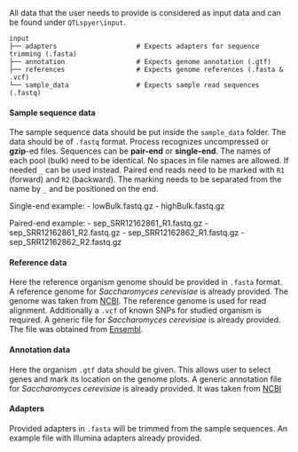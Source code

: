 All data that the user needs to provide is considered as input data and can be found under `QTLspyer\input`.

    input
    ├── adapters                    # Expects adapters for sequence trimming (.fasta)
    ├── annotation                  # Expects genome annotation (.gtf)
    ├── references                  # Expects genome references (.fasta & .vcf)
    └── sample_data                 # Expects sample read sequences (.fastq)

#### Sample sequence data

The sample sequence data should be put inside the `sample_data` folder. The data should be of `.fastq` format.
Process recognizes uncompressed or **gzip**-ed files. Sequences can be **pair-end** or **single-end**. The names of each pool (bulk) need to be identical. No spaces in file names are allowed. If needed `_` can be used instead. Paired end reads need to be marked with `R1` (forward) and `R2` (backward). The marking needs to be separated from the name by `_` and be positioned on the end.  

Single-end example:
    - lowBulk.fastq.gz
    - highBulk.fastq.gz

Paired-end example:
    - sep_SRR12162861_R1.fastq.gz
    - sep_SRR12162861_R2.fastq.gz
    - sep_SRR12162862_R1.fastq.gz
    - sep_SRR12162862_R2.fastq.gz

#### Reference data

Here the reference organism genome should be provided in `.fasta` format. A reference genome for _Saccharomyces cerevisiae_ is already provided. The genome was taken from [NCBI](https://www.ncbi.nlm.nih.gov/genome/?term=Saccharomyces%20cerevisiae%5BOrganism%5D&cmd=DetailsSearch). The reference genome is used for read alignment. Additionally a `.vcf` of known SNPs for studied organism is required. A generic file for _Saccharomyces cerevisiae_ is already provided. The file was obtained from [Ensembl](https://fungi.ensembl.org/Saccharomyces_cerevisiae/Info/Index).

#### Annotation data

Here the organism `.gtf` data should be given. This allows user to select genes and mark its location on the genome plots. A generic annotation file for  _Saccharomyces cerevisiae_ is already provided. It was taken from [NCBI](https://www.ncbi.nlm.nih.gov/genome/?term=Saccharomyces%20cerevisiae%5BOrganism%5D&cmd=DetailsSearch)

#### Adapters

Provided adapters in `.fasta` will be trimmed from the sample sequences. An example file with Illumina adapters already provided.
